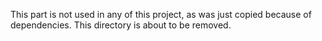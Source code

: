 This part is not used in any of this project, as was just copied because of dependencies. This directory is about to be removed.